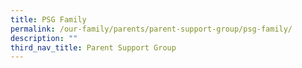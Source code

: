 ```yaml
---
title: PSG Family
permalink: /our-family/parents/parent-support-group/psg-family/
description: ""
third_nav_title: Parent Support Group
---
```

